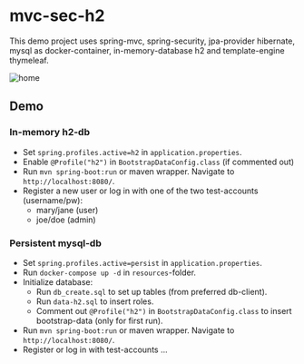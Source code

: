 # mvc-sec-h2
This demo project uses spring-mvc, spring-security, jpa-provider hibernate, mysql as docker-container, in-memory-database h2 and template-engine thymeleaf.

![home](https://user-images.githubusercontent.com/26798159/40691610-2112d592-63ad-11e8-9532-5c8bae9609b7.png)

## Demo

### In-memory h2-db
- Set `spring.profiles.active=h2` in `application.properties`.
- Enable `@Profile("h2")` in `BootstrapDataConfig.class` (if commented out)
- Run `mvn spring-boot:run` or maven wrapper. Navigate to `http://localhost:8080/`.
- Register a new user or log in with one of the two test-accounts (username/pw):
    - mary/jane (user)
    - joe/doe (admin)
    
### Persistent mysql-db
- Set `spring.profiles.active=persist` in `application.properties`.
- Run `docker-compose up -d` in `resources`-folder.
- Initialize database:
    - Run `db_create.sql` to set up tables (from preferred db-client).
    - Run `data-h2.sql` to insert roles.
    - Comment out `@Profile("h2")` in `BootstrapDataConfig.class` to insert bootstrap-data (only for first run).
- Run `mvn spring-boot:run` or maven wrapper. Navigate to `http://localhost:8080/`.
- Register or log in with test-accounts ...